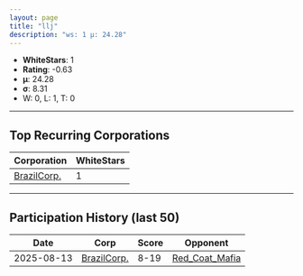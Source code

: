 ```yaml
---
layout: page
title: "llj"
description: "ws: 1 μ: 24.28"
---
```

- **WhiteStars**: 1
- **Rating**: -0.63
- **μ**: 24.28  
- **σ**: 8.31
- W: 0, L: 1, T: 0

---

## Top Recurring Corporations

| Corporation | WhiteStars |
| --- | --- |
| [BrazilCorp\.](https://ws.tsl.rocks/corp/623f28fa77360220e64570e6493ec911dc1e814d1686305b7879da48d808d1cf/) | 1 |

---

## Participation History (last 50)

| Date | Corp | Score | Opponent |
| --- | --- | --- | --- |
| 2025-08-13 | [BrazilCorp\.](https://ws.tsl.rocks/corp/623f28fa77360220e64570e6493ec911dc1e814d1686305b7879da48d808d1cf/) | 8-19 | [Red\_Coat\_Mafia](https://ws.tsl.rocks/corp/f5825bb96dc9d061496fcea5926a16ba159a26ccd5518f8e63583c52fb68dd29/) |